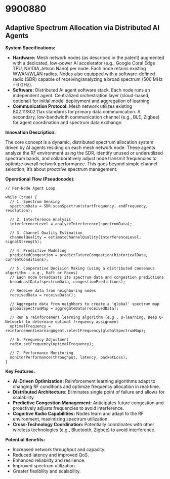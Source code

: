 # 9900880

## Adaptive Spectrum Allocation via Distributed AI Agents

**System Specifications:**

*   **Hardware:** Mesh network nodes (as described in the patent) augmented with a dedicated, low-power AI accelerator (e.g., Google Coral Edge TPU, NVIDIA Jetson Nano) per node. Each node retains existing WWAN/WLAN radios. Nodes also equipped with a software-defined radio (SDR) capable of receiving/analyzing a broad spectrum (500 MHz – 6 GHz).
*   **Software:** Distributed AI agent software stack. Each node runs an independent agent. Centralized orchestration layer (cloud-based, optional) for initial model deployment and aggregation of learning.
*   **Communication Protocol:**  Mesh network utilizes existing 802.11/802.11ax standards for primary data communication. A secondary, low-bandwidth communication channel (e.g., BLE, Zigbee) for agent coordination and spectrum data exchange.

**Innovation Description:**

The core concept is a dynamic, distributed spectrum allocation system driven by AI agents residing on each mesh network node. These agents analyze the RF environment using the SDR, identify unused or underutilized spectrum bands, and collaboratively adjust node transmit frequencies to optimize overall network performance. This goes beyond simple channel selection; it’s about *proactive* spectrum management.

**Operational Flow (Pseudocode):**

```
// Per-Node Agent Loop

while (true) {
  // 1. Spectrum Sensing
  spectrumData = SDR.scanSpectrum(startFrequency, endFrequency, resolution);

  // 2. Interference Analysis
  interferenceLevel = analyzeInterference(spectrumData);

  // 3. Channel Quality Estimation
  channelQuality = estimateChannelQuality(interferenceLevel, signalStrength);

  // 4. Predictive Modeling
  predictedCongestion = predictFutureCongestion(historicalData, currentConditions);

  // 5. Cooperative Decision Making (using a distributed consensus algorithm - e.g., Raft or Paxos)
  // Each node broadcasts its spectrum data and congestion predictions
  broadcastData(spectrumData, congestionPredictions);

  // Receive data from neighboring nodes
  receivedData = receiveData();

  // Aggregate data from neighbors to create a 'global' spectrum map
  globalSpectrumMap = aggregateData(receivedData);

  // Run a reinforcement learning algorithm (e.g., Q-learning, Deep Q-Network) to determine optimal frequency assignment
  optimalFrequency = reinforcementLearningAgent.selectFrequency(globalSpectrumMap);

  // 6. Frequency Adjustment
  radio.setFrequency(optimalFrequency);

  // 7. Performance Monitoring
  monitorPerformance(throughput, latency, packetLoss);
}
```

**Key Features:**

*   **AI-Driven Optimization:** Reinforcement learning algorithms adapt to changing RF conditions and optimize frequency allocation in real-time.
*   **Distributed Architecture:** Eliminates single point of failure and allows for scalability.
*   **Predictive Congestion Management:** Anticipates future congestion and proactively adjusts frequencies to avoid interference.
*   **Cognitive Radio Capabilities:** Nodes learn and adapt to the RF environment, maximizing spectrum utilization.
*   **Cross-Technology Coordination:**  Potentially coordinates with other wireless technologies (e.g., Bluetooth, Zigbee) to avoid interference.

**Potential Benefits:**

*   Increased network throughput and capacity.
*   Reduced latency and improved QoS.
*   Enhanced reliability and resilience.
*   Improved spectrum utilization.
*   Greater flexibility and scalability.